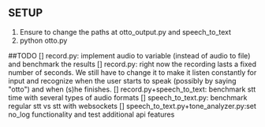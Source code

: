 ## SETUP
1. Ensure to change the paths at otto_output.py and speech_to_text
2. python otto.py

##TODO
[] record.py: implement audio to variable (instead of audio to file) and benchmark the results
[] record.py: right now the recording lasts a fixed number of seconds. We still have to change it to make it listen constantly for input and recognize when the user starts to speak (possibly by saying "otto") and when (s)he finishes.
[] record.py+speech_to_text: benchmark stt time with several types of audio formats 
[] speech_to_text.py: benchmark regular stt vs stt with websockets
[] speech_to_text.py+tone_analyzer.py:set no_log functionality and test additional api features